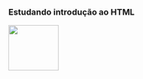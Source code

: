 <h3> Estudando introdução ao HTML </h3>

<div class="container">
    <img src=   ""  width ="100" height="90" >
    </div>